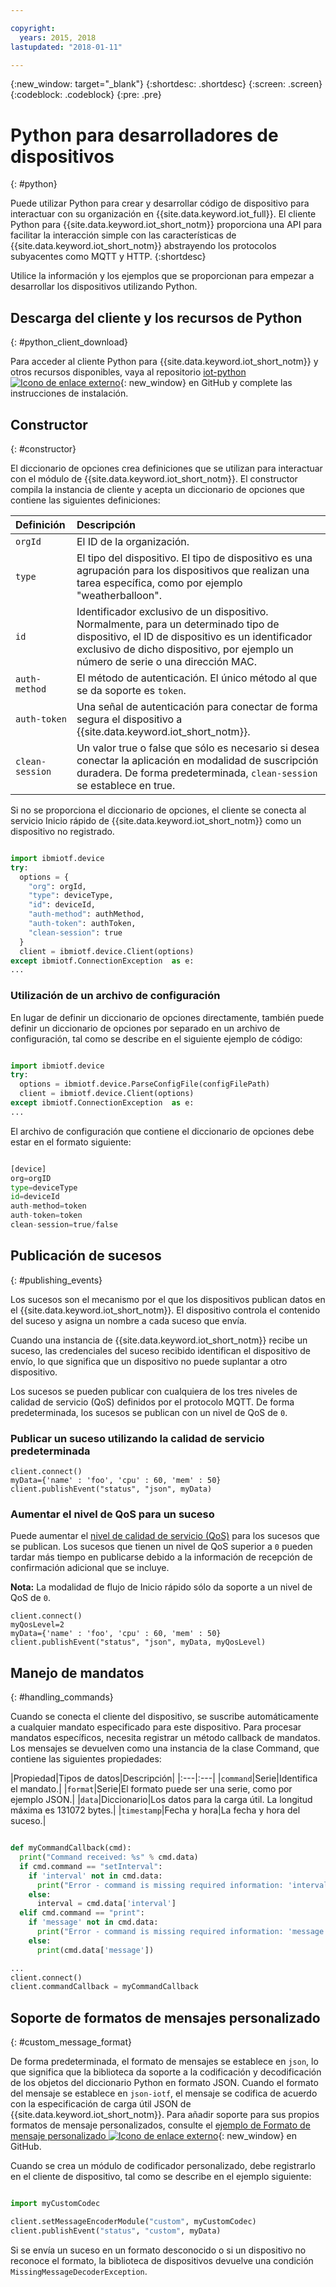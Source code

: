 ```yaml
---

copyright:
  years: 2015, 2018
lastupdated: "2018-01-11"

---
```


{:new_window: target="_blank"}
{:shortdesc: .shortdesc}
{:screen: .screen}
{:codeblock: .codeblock}
{:pre: .pre}


# Python para desarrolladores de dispositivos
{: #python}

Puede utilizar Python para crear y desarrollar código de dispositivo para interactuar con su organización en {{site.data.keyword.iot_full}}. El cliente Python para {{site.data.keyword.iot_short_notm}} proporciona una API para facilitar la interacción simple con las características de {{site.data.keyword.iot_short_notm}} abstrayendo los protocolos subyacentes como MQTT y HTTP.
{:shortdesc}

Utilice la información y los ejemplos que se proporcionan para empezar a desarrollar los dispositivos utilizando Python.

## Descarga del cliente y los recursos de Python
{: #python_client_download}

Para acceder al cliente Python para {{site.data.keyword.iot_short_notm}} y otros recursos disponibles, vaya al repositorio [iot-python ![Icono de enlace externo](../../../../icons/launch-glyph.svg "Icono de enlace externo")](https://github.com/ibm-watson-iot/iot-python){: new_window} en GitHub y complete las instrucciones de instalación.

## Constructor
{: #constructor}

El diccionario de opciones crea definiciones que se utilizan para interactuar con el módulo de {{site.data.keyword.iot_short_notm}}. El constructor compila la instancia de cliente y acepta un diccionario de opciones que contiene las siguientes definiciones:

|Definición|Descripción |
|:---|:---|
|`orgId`|El ID de la organización.|
|`type`|El tipo del dispositivo. El tipo de dispositivo es una agrupación para los dispositivos que realizan una tarea específica, como por ejemplo "weatherballoon".|
|`id`|Identificador exclusivo de un dispositivo. Normalmente, para un determinado tipo de dispositivo, el ID de dispositivo es un identificador exclusivo de dicho dispositivo, por ejemplo un número de serie o una dirección MAC.|
|`auth-method`|El método de autenticación. El único método al que se da soporte es `token`.|
|`auth-token`|Una señal de autenticación para conectar de forma segura el dispositivo a {{site.data.keyword.iot_short_notm}}.|
|`clean-session`|Un valor true o false que sólo es necesario si desea conectar la aplicación en modalidad de suscripción duradera. De forma predeterminada, `clean-session` se establece en true.|

Si no se proporciona el diccionario de opciones, el cliente se conecta al servicio Inicio rápido de {{site.data.keyword.iot_short_notm}} como un dispositivo no registrado.

```python

import ibmiotf.device
try:
  options = {
    "org": orgId,
    "type": deviceType,
    "id": deviceId,
    "auth-method": authMethod,
    "auth-token": authToken,
    "clean-session": true
  }
  client = ibmiotf.device.Client(options)
except ibmiotf.ConnectionException  as e:
...
```

### Utilización de un archivo de configuración

En lugar de definir un diccionario de opciones directamente, también puede definir un diccionario de opciones por separado en un archivo de configuración, tal como se describe en el siguiente ejemplo de código:

```python

import ibmiotf.device
try:
  options = ibmiotf.device.ParseConfigFile(configFilePath)
  client = ibmiotf.device.Client(options)
except ibmiotf.ConnectionException  as e:
...
```

El archivo de configuración que contiene el diccionario de opciones debe estar en el formato siguiente:

```python

[device]
org=orgID
type=deviceType
id=deviceId
auth-method=token
auth-token=token
clean-session=true/false
```

## Publicación de sucesos
{: #publishing_events}

Los sucesos son el mecanismo por el que los dispositivos publican datos en el {{site.data.keyword.iot_short_notm}}. El dispositivo controla el contenido del suceso y asigna un nombre a cada suceso que envía.

Cuando una instancia de {{site.data.keyword.iot_short_notm}} recibe un suceso, las credenciales del suceso recibido identifican el dispositivo de envío, lo que significa que un dispositivo no puede suplantar a otro dispositivo.

Los sucesos se pueden publicar con cualquiera de los tres niveles de calidad de servicio (QoS) definidos por el protocolo MQTT.  De forma predeterminada, los sucesos se publican con un nivel de QoS de `0`.

### Publicar un suceso utilizando la calidad de servicio predeterminada

```
client.connect()
myData={'name' : 'foo', 'cpu' : 60, 'mem' : 50}
client.publishEvent("status", "json", myData)
```

### Aumentar el nivel de QoS para un suceso

Puede aumentar el [nivel de calidad de servicio (QoS)](../../reference/mqtt/index.html#qos-levels) para los sucesos que se publican. Los sucesos que tienen un nivel de QoS superior a `0` pueden tardar más tiempo en publicarse debido a la información de recepción de confirmación adicional que se incluye.

**Nota:** La modalidad de flujo de Inicio rápido sólo da soporte a un nivel de QoS de `0`.

```
client.connect()
myQosLevel=2
myData={'name' : 'foo', 'cpu' : 60, 'mem' : 50}
client.publishEvent("status", "json", myData, myQosLevel)
```
## Manejo de mandatos
{: #handling_commands}

Cuando se conecta el cliente del dispositivo, se suscribe automáticamente a cualquier mandato especificado para este dispositivo. Para procesar mandatos específicos, necesita registrar un método callback de mandatos. Los mensajes se devuelven como una instancia de la clase Command, que contiene las siguientes propiedades:

|Propiedad|Tipos de datos|Descripción|
|:---|:---|
|`command`|Serie|Identifica el mandato.|
|`format`|Serie|El formato puede ser una serie, como por ejemplo JSON.|
|`data`|Diccionario|Los datos para la carga útil. La longitud máxima es 131072 bytes.|
|`timestamp`|Fecha y hora|La fecha y hora del suceso.|


```python

def myCommandCallback(cmd):
  print("Command received: %s" % cmd.data)
  if cmd.command == "setInterval":
    if 'interval' not in cmd.data:
      print("Error - command is missing required information: 'interval'")
    else:
      interval = cmd.data['interval']
  elif cmd.command == "print":
    if 'message' not in cmd.data:
      print("Error - command is missing required information: 'message'")
    else:
      print(cmd.data['message'])

...
client.connect()
client.commandCallback = myCommandCallback
```

## Soporte de formatos de mensajes personalizado
{: #custom_message_format}

De forma predeterminada, el formato de mensajes se establece en ``json``, lo que significa que la biblioteca da soporte a la codificación y decodificación de los objetos del diccionario Python en formato JSON. Cuando el formato del mensaje se establece en ``json-iotf``, el mensaje se codifica de acuerdo con la especificación de carga útil JSON de {{site.data.keyword.iot_short_notm}}. Para añadir soporte para sus propios formatos de mensaje personalizados, consulte el [ejemplo de Formato de mensaje personalizado ![Icono de enlace externo](../../../../icons/launch-glyph.svg "Icono de enlace externo")](https://github.com/ibm-watson-iot/iot-python/tree/master/samples/customMessageFormat){: new_window} en GitHub.

Cuando se crea un módulo de codificador personalizado, debe registrarlo en el cliente de dispositivo, tal como se describe en el ejemplo siguiente:

```python

import myCustomCodec

client.setMessageEncoderModule("custom", myCustomCodec)
client.publishEvent("status", "custom", myData)
```
Si se envía un suceso en un formato desconocido o si un dispositivo no reconoce el formato, la biblioteca de dispositivos devuelve una condición ``MissingMessageDecoderException``.
